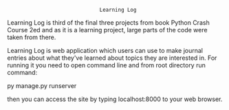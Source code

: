 
                                  Learning Log

Learning Log is third of the final three projects from book
Python Crash Course 2ed and as it is a learning project, large parts of
the code were taken from there.

Learning Log is web application which users can use to make journal entries
about what they've learned about topics they are interested in. For running it
you need to open command line and from root directory run command: 

py manage.py runserver

then you can access the site by typing localhost:8000 to your web browser.
